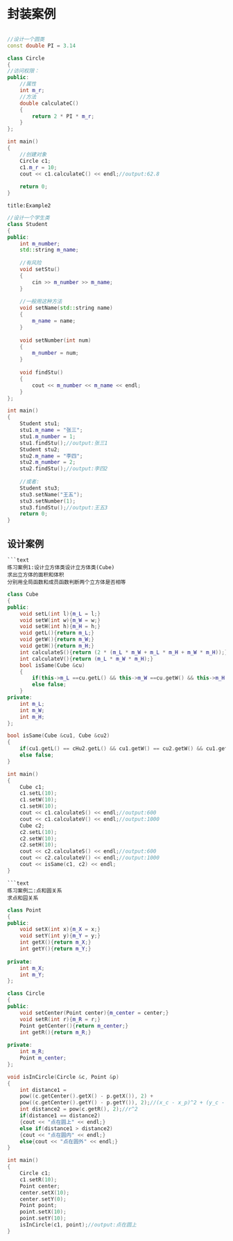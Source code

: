 # 封装案例
```ad-example
```
```cpp
//设计一个圆类
const double PI = 3.14

class Circle
{
//访问权限：
public:
	//属性
	int m_r;
	//方法
	double calculateC()
	{
		return 2 * PI * m_r;
	}
};

int main()
{
	//创建对象
	Circle c1;
	c1.m_r = 10;
	cout << c1.calculateC() << endl;//output:62.8
	
	return 0;
}
```

```ad-example
title:Example2
```
```cpp
//设计一个学生类
class Student
{
public:
	int m_number;
	std::string m_name;
	
	//有风险
	void setStu()
	{
		cin >> m_number >> m_name;
	}
	
	//一般用这种方法
	void setName(std::string name)
	{
		m_name = name;
	}
	
	void setNumber(int num)
	{
		m_number = num;
	}
	
	void findStu()
	{
		cout << m_number << m_name << endl;
	}
};

int main()
{
	Student stu1;
	stu1.m_name = "张三";
	stu1.m_number = 1;
	stu1.findStu();//output:张三1
	Student stu2;
	stu2.m_name = "李四";
	stu2.m_number = 2;
	stu2.findStu();//output:李四2
	
	//或者:
	Student stu3;
	stu3.setName("王五");
	stu3.setNumber(1);
	stu3.findStu();//output:王五3
	return 0;
}
```

## 设计案例
```ad-example
```text
练习案例1:设计立方体类设计立方体类(Cube)
求出立方体的面积和体积
分别用全局函数和成员函数判断两个立方体是否相等
```
```cpp
class Cube
{
public:
	void setL(int l){m_L = l;}
	void setW(int w){m_W = w;}
	void setH(int h){m_H = h;}
	void getL(){return m_L;}
	void getW(){return m_W;}
	void getH(){return m_H;}
	int calculateS(){return (2 * (m_L * m_W + m_L * m_H + m_W * m_H));}
	int calculateV(){return (m_L * m_W * m_H);}
	bool isSame(Cube &cu)
	{
		if(this->m_L ==cu.getL() && this->m_W ==cu.getW() && this->m_H ==cu.getH())return true;
		else false;
	}
private:
	int m_L;
	int m_W;
	int m_H;
};

bool isSame(Cube &cu1, Cube &cu2)
{
	if(cu1.getL() == cHu2.getL() && cu1.getW() == cu2.getW() && cu1.getH() == cu2.getH() )return true;
	else false;
}

int main()
{
	Cube c1;
	c1.setL(10);
	c1.setW(10);
	c1.setH(10);
	cout << c1.calculateS() << endl;//output:600
	cout << c1.calculateV() << endl;//output:1000
	Cube c2;
	c2.setL(10);
	c2.setW(10);
	c2.setH(10);
	cout << c2.calculateS() << endl;//output:600
	cout << c2.calculateV() << endl;//output:1000
	cout << isSame(c1, c2) << endl;
}
```

```ad-example
```text
练习案例二:点和圆关系
求点和园关系
```
```cpp
class Point
{
public:
	void setX(int x){m_X = x;}
	void setY(int y){m_Y = y;}
	int getX(){return m_X;}
	int getY(){return m_Y;}
	
private:
	int m_X;
	int m_Y;
};

class Circle
{
public:
	void setCenter(Point center){m_center = center;}
	void setR(int r){m_R = r;}
	Point getCenter(){return m_center;}
	int getR(){return m_R;}
	
private:
	int m_R;
	Point m_center;
};

void isInCircle(Circle &c, Point &p)
{
	int distance1 = 
	pow((c.getCenter().getX() - p.getX()), 2) + 
	pow((c.getCenter().getY() - p.getY()), 2);//(x_c - x_p)^2 + (y_c - y_p)^2
	int distance2 = pow(c.getR(), 2);//r^2
	if(distance1 == distance2)
	{cout << "点在圆上" << endl;}
	else if(distance1 > distance2)
	{cout << "点在圆内" << endl;}
	else{cout << "点在圆外" << endl;}
}

int main()
{
	Circle c1;
	c1.setR(10);
	Point center;
	center.setX(10);
	center.setY(0);
	Point point;
	point.setX(10);
	point.setY(10);
	isInCircle(c1, point);//output:点在圆上
}
```
